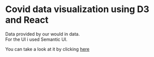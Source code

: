 # Covid data visualization using D3 and React

Data provided by our would in data.\
For the UI i used Semantic UI.

You can take a look at it by clicking [here](https://orionvi1998.github.io/d3-covid-react/)
